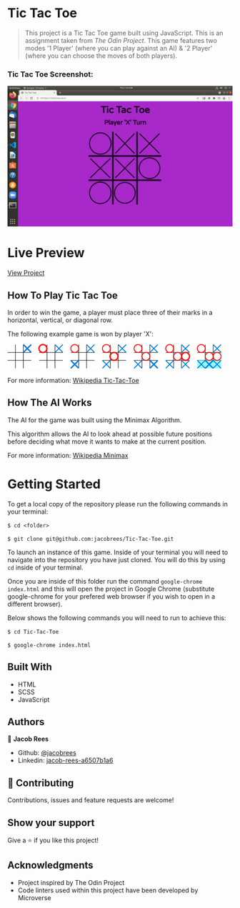 # Tic Tac Toe

> This project is a Tic Tac Toe game built using JavaScript. This is an assignment taken from _The Odin Project_. This game features two modes '1 Player' (where you can play against an AI) & '2 Player' (where you can choose the moves of both players).

### Tic Tac Toe Screenshot:

![](screenshot/screenshot.png)

# Live Preview

[View Project](https://rawcdn.githack.com/jacobrees/Tic-Tac-Toe/be849aed19a0d121df6f08b475b50fab49763401/index.html)

## How To Play Tic Tac Toe

In order to win the game, a player must place three of their marks in a horizontal, vertical, or diagonal row.

The following example game is won by player 'X':

![](screenshot/screenshot_2.png)

For more information: [Wikipedia Tic-Tac-Toe](https://en.wikipedia.org/wiki/Tic-tac-toe)

## How The AI Works

The AI for the game was built using the Minimax Algorithm. 

This algorithm allows the AI to look ahead at possible future positions before deciding what move it wants to make at the current position.

For more information: [Wikipedia Minimax](https://en.wikipedia.org/wiki/Minimax)

# Getting Started

To get a local copy of the repository please run the following commands in your terminal:

```
$ cd <folder>
```

```
$ git clone git@github.com:jacobrees/Tic-Tac-Toe.git
```

To launch an instance of this game. Inside of your terminal you will need to navigate into the repository you have just cloned. You will do this by using `cd` inside of your terminal. 

Once you are inside of this folder run the command `google-chrome index.html` and this will open the project in Google Chrome (substitute google-chrome for your prefered web browser if you wish to open in a different browser). 

Below shows the following commands you will need to run to achieve this:

```
$ cd Tic-Tac-Toe
```

```
$ google-chrome index.html
```

## Built With

- HTML
- SCSS
- JavaScript

## Authors

👤 **Jacob Rees**

- Github: [@jacobrees](https://github.com/jacobrees)
- Linkedin: [jacob-rees-a6507b1a6](https://www.linkedin.com/in/jacob-rees-a6507b1a6/)


## 🤝 Contributing

Contributions, issues and feature requests are welcome!

## Show your support

Give a ⭐️ if you like this project!

## Acknowledgments

- Project inspired by The Odin Project
- Code linters used within this project have been developed by Microverse
